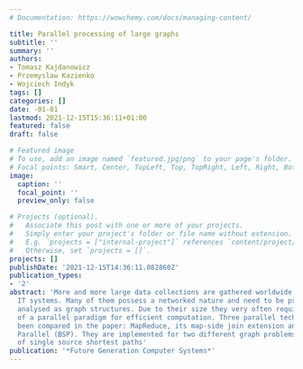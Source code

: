 ```yaml
---
# Documentation: https://wowchemy.com/docs/managing-content/

title: Parallel processing of large graphs
subtitle: ''
summary: ''
authors:
- Tomasz Kajdanowicz
- Przemyslaw Kazienko
- Wojciech Indyk
tags: []
categories: []
date: -01-01
lastmod: 2021-12-15T15:36:11+01:00
featured: false
draft: false

# Featured image
# To use, add an image named `featured.jpg/png` to your page's folder.
# Focal points: Smart, Center, TopLeft, Top, TopRight, Left, Right, BottomLeft, Bottom, BottomRight.
image:
  caption: ''
  focal_point: ''
  preview_only: false

# Projects (optional).
#   Associate this post with one or more of your projects.
#   Simply enter your project's folder or file name without extension.
#   E.g. `projects = ["internal-project"]` references `content/project/deep-learning/index.md`.
#   Otherwise, set `projects = []`.
projects: []
publishDate: '2021-12-15T14:36:11.082860Z'
publication_types:
- '2'
abstract: 'More and more large data collections are gathered worldwide in various
  IT systems. Many of them possess a networked nature and need to be processed and
  analysed as graph structures. Due to their size they very often require the usage
  of a parallel paradigm for efficient computation. Three parallel techniques have
  been compared in the paper: MapReduce, its map-side join extension and Bulk Synchronous
  Parallel (BSP). They are implemented for two different graph problems: calculation
  of single source shortest paths'
publication: '*Future Generation Computer Systems*'
---
```

